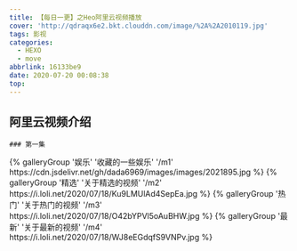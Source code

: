 ```yaml
---
title: 【每日一更】之Heo阿里云视频播放
cover: 'http://qdraqx6e2.bkt.clouddn.com/image/%2A%2A2010119.jpg'
tags: 影视
categories:
  - HEXO
  - move
abbrlink: 16133be9
date: 2020-07-20 00:08:38
top:
---
```


## 阿里云视频介绍

    ### 第一集

<div class="gallery-group-main">
{% galleryGroup '娱乐' '收藏的一些娱乐' '/m1' https://cdn.jsdelivr.net/gh/dada6969/images/images/2021895.jpg %}
{% galleryGroup '精选' '关于精选的视频' '/m2' https://i.loli.net/2020/07/18/Ku9LMUlAd4SepEa.jpg
 %}
{% galleryGroup '热门' '关于热门的视频' '/m3' https://i.loli.net/2020/07/18/O42bYPVl5oAuBHW.jpg
 %}
{% galleryGroup '最新' '关于最新的视频' '/m4' https://i.loli.net/2020/07/18/WJ8eEGdqfS9VNPv.jpg
 %}
</div>